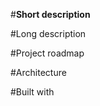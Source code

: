 #**Short description**




#Long description





#Project roadmap




#Architecture






#Built with
